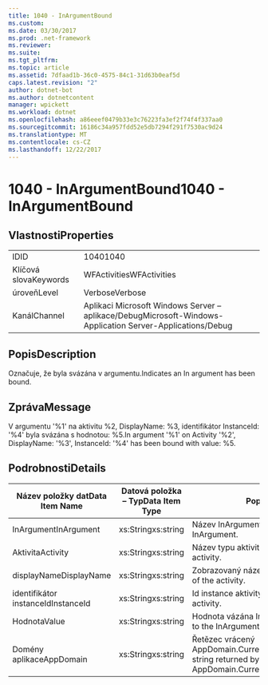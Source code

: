 ```yaml
---
title: 1040 - InArgumentBound
ms.custom: 
ms.date: 03/30/2017
ms.prod: .net-framework
ms.reviewer: 
ms.suite: 
ms.tgt_pltfrm: 
ms.topic: article
ms.assetid: 7dfaad1b-36c0-4575-84c1-31d63b0eaf5d
caps.latest.revision: "2"
author: dotnet-bot
ms.author: dotnetcontent
manager: wpickett
ms.workload: dotnet
ms.openlocfilehash: a86eeef0479b33e3c76223fa3ef2f74f4f337aa0
ms.sourcegitcommit: 16186c34a957fdd52e5db7294f291f7530ac9d24
ms.translationtype: MT
ms.contentlocale: cs-CZ
ms.lasthandoff: 12/22/2017
---
```

# <a name="1040---inargumentbound"></a><span data-ttu-id="4fe43-102">1040 - InArgumentBound</span><span class="sxs-lookup"><span data-stu-id="4fe43-102">1040 - InArgumentBound</span></span>
## <a name="properties"></a><span data-ttu-id="4fe43-103">Vlastnosti</span><span class="sxs-lookup"><span data-stu-id="4fe43-103">Properties</span></span>  
  
|||  
|-|-|  
|<span data-ttu-id="4fe43-104">ID</span><span class="sxs-lookup"><span data-stu-id="4fe43-104">ID</span></span>|<span data-ttu-id="4fe43-105">1040</span><span class="sxs-lookup"><span data-stu-id="4fe43-105">1040</span></span>|  
|<span data-ttu-id="4fe43-106">Klíčová slova</span><span class="sxs-lookup"><span data-stu-id="4fe43-106">Keywords</span></span>|<span data-ttu-id="4fe43-107">WFActivities</span><span class="sxs-lookup"><span data-stu-id="4fe43-107">WFActivities</span></span>|  
|<span data-ttu-id="4fe43-108">úroveň</span><span class="sxs-lookup"><span data-stu-id="4fe43-108">Level</span></span>|<span data-ttu-id="4fe43-109">Verbose</span><span class="sxs-lookup"><span data-stu-id="4fe43-109">Verbose</span></span>|  
|<span data-ttu-id="4fe43-110">Kanál</span><span class="sxs-lookup"><span data-stu-id="4fe43-110">Channel</span></span>|<span data-ttu-id="4fe43-111">Aplikaci Microsoft Windows Server – aplikace/Debug</span><span class="sxs-lookup"><span data-stu-id="4fe43-111">Microsoft-Windows-Application Server-Applications/Debug</span></span>|  
  
## <a name="description"></a><span data-ttu-id="4fe43-112">Popis</span><span class="sxs-lookup"><span data-stu-id="4fe43-112">Description</span></span>  
 <span data-ttu-id="4fe43-113">Označuje, že byla svázána v argumentu.</span><span class="sxs-lookup"><span data-stu-id="4fe43-113">Indicates an In argument has been bound.</span></span>  
  
## <a name="message"></a><span data-ttu-id="4fe43-114">Zpráva</span><span class="sxs-lookup"><span data-stu-id="4fe43-114">Message</span></span>  
 <span data-ttu-id="4fe43-115">V argumentu '%1' na aktivitu %2, DisplayName: %3, identifikátor InstanceId: '%4' byla svázána s hodnotou: %5.</span><span class="sxs-lookup"><span data-stu-id="4fe43-115">In argument '%1' on Activity '%2', DisplayName: '%3', InstanceId: '%4' has been bound with value: %5.</span></span>  
  
## <a name="details"></a><span data-ttu-id="4fe43-116">Podrobnosti</span><span class="sxs-lookup"><span data-stu-id="4fe43-116">Details</span></span>  
  
|<span data-ttu-id="4fe43-117">Název položky dat</span><span class="sxs-lookup"><span data-stu-id="4fe43-117">Data Item Name</span></span>|<span data-ttu-id="4fe43-118">Datová položka – Typ</span><span class="sxs-lookup"><span data-stu-id="4fe43-118">Data Item Type</span></span>|<span data-ttu-id="4fe43-119">Popis</span><span class="sxs-lookup"><span data-stu-id="4fe43-119">Description</span></span>|  
|--------------------|--------------------|-----------------|  
|<span data-ttu-id="4fe43-120">InArgument</span><span class="sxs-lookup"><span data-stu-id="4fe43-120">InArgument</span></span>|<span data-ttu-id="4fe43-121">xs:String</span><span class="sxs-lookup"><span data-stu-id="4fe43-121">xs:string</span></span>|<span data-ttu-id="4fe43-122">Název InArgument.</span><span class="sxs-lookup"><span data-stu-id="4fe43-122">The name of the InArgument.</span></span>|  
|<span data-ttu-id="4fe43-123">Aktivita</span><span class="sxs-lookup"><span data-stu-id="4fe43-123">Activity</span></span>|<span data-ttu-id="4fe43-124">xs:String</span><span class="sxs-lookup"><span data-stu-id="4fe43-124">xs:string</span></span>|<span data-ttu-id="4fe43-125">Název typu aktivity.</span><span class="sxs-lookup"><span data-stu-id="4fe43-125">The type name of the activity.</span></span>|  
|<span data-ttu-id="4fe43-126">displayName</span><span class="sxs-lookup"><span data-stu-id="4fe43-126">DisplayName</span></span>|<span data-ttu-id="4fe43-127">xs:String</span><span class="sxs-lookup"><span data-stu-id="4fe43-127">xs:string</span></span>|<span data-ttu-id="4fe43-128">Zobrazovaný název aktivity.</span><span class="sxs-lookup"><span data-stu-id="4fe43-128">The display name of the activity.</span></span>|  
|<span data-ttu-id="4fe43-129">identifikátor instanceId</span><span class="sxs-lookup"><span data-stu-id="4fe43-129">InstanceId</span></span>|<span data-ttu-id="4fe43-130">xs:String</span><span class="sxs-lookup"><span data-stu-id="4fe43-130">xs:string</span></span>|<span data-ttu-id="4fe43-131">Id instance aktivity.</span><span class="sxs-lookup"><span data-stu-id="4fe43-131">The instance id of the activity.</span></span>|  
|<span data-ttu-id="4fe43-132">Hodnota</span><span class="sxs-lookup"><span data-stu-id="4fe43-132">Value</span></span>|<span data-ttu-id="4fe43-133">xs:String</span><span class="sxs-lookup"><span data-stu-id="4fe43-133">xs:string</span></span>|<span data-ttu-id="4fe43-134">Hodnota vázána InArgument.</span><span class="sxs-lookup"><span data-stu-id="4fe43-134">The value bound to the InArgument.</span></span>|  
|<span data-ttu-id="4fe43-135">Domény aplikace</span><span class="sxs-lookup"><span data-stu-id="4fe43-135">AppDomain</span></span>|<span data-ttu-id="4fe43-136">xs:String</span><span class="sxs-lookup"><span data-stu-id="4fe43-136">xs:string</span></span>|<span data-ttu-id="4fe43-137">Řetězec vrácený AppDomain.CurrentDomain.FriendlyName.</span><span class="sxs-lookup"><span data-stu-id="4fe43-137">The string returned by AppDomain.CurrentDomain.FriendlyName.</span></span>|
